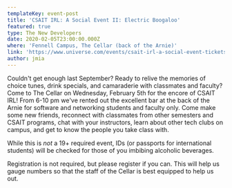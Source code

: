 ```yaml
---
templateKey: event-post
title: 'CSAIT IRL: A Social Event II: Electric Boogaloo'
featured: true
type: The New Developers
date: 2020-02-05T23:00:00.000Z
where: 'Fennell Campus, The Cellar (back of the Arnie)'
link: 'https://www.universe.com/events/csait-irl-a-social-event-tickets-RCF9LS'
author: jmia
---
```

Couldn't get enough last September? Ready to relive the memories of choice tunes, drink specials, and camaraderie with classmates and faculty? Come to The Cellar on Wednesday, February 5th for the encore of CSAIT IRL! From 6-10 pm we've rented out the excellent bar at the back of the Arnie for software and networking students and faculty only. Come make some new friends, reconnect with classmates from other semesters and CSAIT programs, chat with your instructors, learn about other tech clubs on campus, and get to know the people you take class with.

While this is _not_ a 19+ required event, IDs (or passports for international students) will be checked for those of you imbibing alcoholic beverages.

Registration is not required, but please register if you can. This will help us gauge numbers so that the staff of the Cellar is best equipped to help us out.
